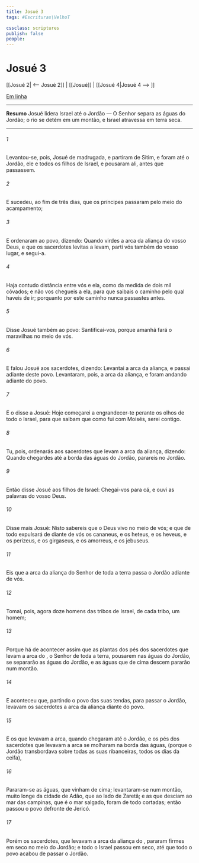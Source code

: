 ```yaml
---
title: Josué 3
tags: #Escrituras\VelhoT

cssclass: scriptures
publish: false
people:
---
```


# Josué 3
[[Josué 2| <-- Josué 2]] | [[Josué]] | [[Josué 4|Josué 4 --> ]]

[Em linha](https://churchofjesuschrist.org/study/scriptures/ot/josh/3?lang=por)

---
__Resumo__
Josué lidera Israel até o Jordão — O Senhor separa as águas do Jordão; o rio se detém em um montão, e Israel atravessa em terra seca.

---
###### 1 
Levantou-se, pois, Josué de madrugada, e partiram de Sitim, e foram até o Jordão, ele e todos os filhos de Israel, e pousaram ali, antes que passassem.

###### 2 
E sucedeu, ao fim de três dias, que os príncipes passaram pelo meio do acampamento;

###### 3 
E ordenaram ao povo, dizendo: Quando virdes a arca da aliança do  vosso Deus, e que os sacerdotes levitas a levam, parti vós também do vosso lugar, e segui-a.

###### 4 
Haja contudo distância entre vós e ela, como da medida de dois mil côvados; e não vos chegueis a ela, para que saibais o caminho pelo qual haveis de ir; porquanto por este caminho nunca passastes antes.

###### 5 
Disse Josué também ao povo: Santificai-vos, porque amanhã fará o  maravilhas no meio de vós.

###### 6 
E falou Josué aos sacerdotes, dizendo: Levantai a arca da aliança, e passai adiante deste povo. Levantaram, pois, a arca da aliança, e foram andando adiante do povo.

###### 7 
E o  disse a Josué: Hoje começarei a engrandecer-te perante os olhos de todo o Israel, para que saibam que  como fui com Moisés,  serei contigo.

###### 8 
Tu, pois, ordenarás aos sacerdotes que levam a arca da aliança, dizendo: Quando chegardes até a borda das águas do Jordão, parareis no Jordão.

###### 9 
Então disse Josué aos filhos de Israel: Chegai-vos para cá, e ouvi as palavras do  vosso Deus.

###### 10 
Disse mais Josué: Nisto sabereis que o Deus vivo  no meio de vós; e que de todo expulsará de diante de vós os cananeus, e os heteus, e os heveus, e os perizeus, e os girgaseus, e os amorreus, e os jebuseus.

###### 11 
Eis que a arca da aliança do Senhor de toda a terra passa o Jordão adiante de vós.

###### 12 
Tomai, pois, agora doze homens das tribos de Israel, de cada tribo, um homem;

###### 13 
Porque há de acontecer  assim que as plantas dos pés dos sacerdotes que levam a arca do , o Senhor de toda a terra, pousarem nas águas do Jordão, se separarão as águas do Jordão, e as águas que de cima descem pararão num montão.

###### 14 
E aconteceu que, partindo o povo das suas tendas, para passar o Jordão, levavam os sacerdotes a arca da aliança diante do povo.

###### 15 
E os que levavam a arca, quando chegaram até o Jordão, e os pés dos sacerdotes que levavam a arca se molharam na borda das águas, (porque o Jordão transbordava sobre todas as suas ribanceiras, todos os dias da ceifa),

###### 16 
Pararam-se as águas, que vinham de cima; levantaram-se num montão, muito longe da cidade de Adão, que  ao lado de Zaretã; e as que desciam ao mar das campinas, que é o mar salgado, foram de todo cortadas; então passou o povo defronte de Jericó.

###### 17 
Porém os sacerdotes, que levavam a arca da aliança do , pararam firmes em seco no meio do Jordão; e todo o Israel passou em seco, até que todo o povo acabou de passar o Jordão.

